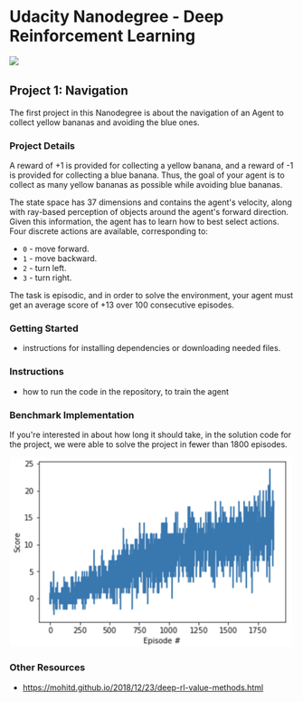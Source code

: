 # Udacity Nanodegree - Deep Reinforcement Learning

<img src="img/banana.gif" width="650">

## Project 1: Navigation

The first project in this Nanodegree is about the navigation of an Agent to collect yellow bananas and avoiding the blue ones.


### Project Details

A reward of +1 is provided for collecting a yellow banana, and a reward of -1 is provided for collecting a blue banana. Thus, the goal of your agent is to collect as many yellow bananas as possible while avoiding blue bananas.

The state space has 37 dimensions and contains the agent's velocity, along with ray-based perception of objects around the agent's forward direction. Given this information, the agent has to learn how to best select actions. Four discrete actions are available, corresponding to:

- `0` - move forward.
- `1` - move backward.
- `2` - turn left.
- `3` - turn right.

The task is episodic, and in order to solve the environment, your agent must get an average score of +13 over 100 consecutive episodes.



### Getting Started

- instructions for installing dependencies or downloading needed files.




### Instructions

- how to run the code in the repository, to train the agent

### Benchmark Implementation

If you're interested in about how long it should take, in the solution code for the project, we were able to solve the project in fewer than 1800 episodes.

<img src="img/benchmark_plot.png" width="500">



### Other Resources

- https://mohitd.github.io/2018/12/23/deep-rl-value-methods.html